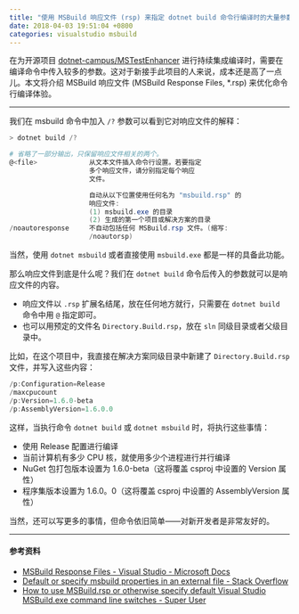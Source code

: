 ```yaml
---
title: "使用 MSBuild 响应文件 (rsp) 来指定 dotnet build 命令行编译时的大量参数"
date: 2018-04-03 19:51:04 +0800
categories: visualstudio msbuild
---
```


在为开源项目 [dotnet-campus/MSTestEnhancer](https://github.com/dotnet-campus/MSTestEnhancer/) 进行持续集成编译时，需要在编译命令中传入较多的参数。这对于新接手此项目的人来说，成本还是高了一点儿。本文将介绍 MSBuild 响应文件 (MSBuild Response Files, *.rsp) 来优化命令行编译体验。

---

我们在 msbuild 命令中加入 `/?` 参数可以看到它对响应文件的解释：

```powershell
> dotnet build /?

# 省略了一部分输出，只保留响应文件相关的两个。
@<file>             从文本文件插入命令行设置。若要指定
                    多个响应文件，请分别指定每个响应
                    文件。

                    自动从以下位置使用任何名为 "msbuild.rsp" 的
                    响应文件:
                    (1) msbuild.exe 的目录
                    (2) 生成的第一个项目或解决方案的目录
/noautoresponse     不自动包括任何 MSBuild.rsp 文件。(缩写:
                    /noautorsp)
```

当然，使用 `dotnet msbuild` 或者直接使用 `msbuild.exe` 都是一样的具备此功能。

那么响应文件到底是什么呢？我们在 `dotnet build` 命令后传入的参数就可以是响应文件的内容。

- 响应文件以 `.rsp` 扩展名结尾，放在任何地方就行，只需要在 `dotnet build` 命令中用 `@` 指定即可。
- 也可以用预定的文件名 `Directory.Build.rsp`，放在 `sln` 同级目录或者父级目录中。

比如，在这个项目中，我直接在解决方案同级目录中新建了 `Directory.Build.rsp` 文件，并写入这些内容：

```powershell
/p:Configuration=Release
/maxcpucount
/p:Version=1.6.0-beta
/p:AssemblyVersion=1.6.0.0
```

这样，当执行命令 `dotnet build` 或 `dotnet msbuild` 时，将执行这些事情：

- 使用 Release 配置进行编译
- 当前计算机有多少 CPU 核，就使用多少个进程进行并行编译
- NuGet 包打包版本设置为 1.6.0-beta（这将覆盖 csproj 中设置的 Version 属性）
- 程序集版本设置为 1.6.0。0（这将覆盖 csproj 中设置的 AssemblyVersion 属性）

当然，还可以写更多的事情，但命令依旧简单——对新开发者是非常友好的。

---

#### 参考资料

- [MSBuild Response Files - Visual Studio - Microsoft Docs](https://docs.microsoft.com/en-us/visualstudio/msbuild/msbuild-response-files)
- [Default or specify msbuild properties in an external file - Stack Overflow](https://stackoverflow.com/questions/20414122/default-or-specify-msbuild-properties-in-an-external-file)
- [How to use MSBuild.rsp or otherwise specify default Visual Studio MSBuild.exe command line switches - Super User](https://superuser.com/questions/764631/how-to-use-msbuild-rsp-or-otherwise-specify-default-visual-studio-msbuild-exe-co)
